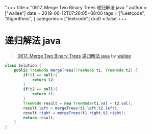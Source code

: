 "+++
title = "0617. Merge Two Binary Trees 递归解法 java "
author = ["wallee"]
date = 2019-06-12T07:26:05+08:00
tags = ["Leetcode", "Algorithms", ]
categories = ["leetcode"]
draft = false
+++

# 递归解法 java

> [0617. Merge Two Binary Trees](https://leetcode-cn.com/problems/merge-two-binary-trees/)
> [递归解法 java](https://leetcode-cn.com/problems/merge-two-binary-trees/solution/di-gui-jie-fa-java-by-wallee/) by [wallee](https://leetcode-cn.com/u/wallee/)

```java
class Solution {
    public TreeNode mergeTrees(TreeNode t1, TreeNode t2) {
        if(t1 == null){
            return t2;
        }
        if(t2 == null){
            return t1;
        }
        TreeNode result = new TreeNode(t1.val + t2.val);
        result.left = mergeTrees(t1.left,t2.left);
        result.right = mergeTrees(t1.right,t2.right);
        return result;
    }
}
```